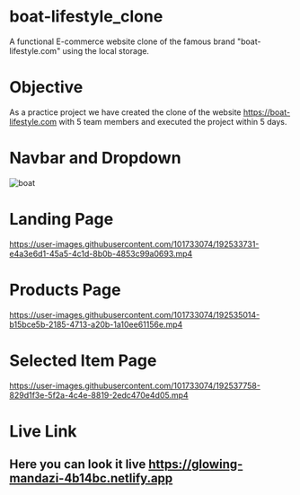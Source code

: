 # boat-lifestyle_clone
A functional E-commerce website clone of the famous brand "boat-lifestyle.com" using the local storage.


# Objective

As a practice project we have created the clone of the website <a href="https://boat-lifestyle.com"> https://boat-lifestyle.com </a> with 5 team members and executed the project within 5 days. 

# Navbar and Dropdown

![boat](https://user-images.githubusercontent.com/101733074/192524235-8a79886b-ab6c-4f9e-99fc-1a5ebd9b73a5.png)


# Landing Page
https://user-images.githubusercontent.com/101733074/192533731-e4a3e6d1-45a5-4c1d-8b0b-4853c99a0693.mp4


# Products Page
https://user-images.githubusercontent.com/101733074/192535014-b15bce5b-2185-4713-a20b-1a10ee61156e.mp4

# Selected Item Page
https://user-images.githubusercontent.com/101733074/192537758-829d1f3e-5f2a-4c4e-8819-2edc470e4d05.mp4



# Live Link
## Here you can look it live <a href="https://glowing-mandazi-4b14bc.netlify.app/" target="_blank"> https://glowing-mandazi-4b14bc.netlify.app </a>




